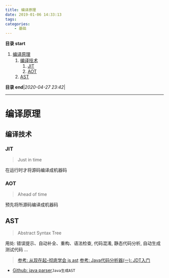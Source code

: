 ```yaml
---
title: 编译原理
date: 2019-01-06 14:33:13
tags: 
categories: 
    - 基础
---
```


**目录 start**

1. [编译原理](#编译原理)
    1. [编译技术](#编译技术)
        1. [JIT](#jit)
        1. [AOT](#aot)
    1. [AST](#ast)

**目录 end**|_2020-04-27 23:42_|
****************************************
# 编译原理

## 编译技术
### JIT
> Just in time 

在运行时才将源码编译成机器码

### AOT
> Ahead of time 

预先将所源码编译成机器码

## AST
> Abstract Syntax Tree 

用处: 错误提示、自动补全、重构、语法检查, 代码混淆, 静态代码分析, 自动生成测试代码 ...

> [参考: 从现在起-彻底学会 js ast](https://segmentfault.com/a/1190000017992387)
> [参考: Java代码分析器(一): JDT入门](https://segmentfault.com/a/1190000000609246)

- [Github: java parser](https://github.com/javaparser/javaparser)`Java生成AST`
